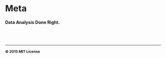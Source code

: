 # Meta

#### Data Analysis Done Right.



<br>
<br>

<hr>
<small>
<strong>&copy; 2015 MIT License</strong>
</small>
